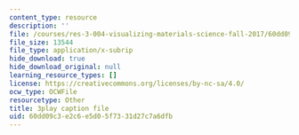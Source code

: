 ```yaml
---
content_type: resource
description: ''
file: /courses/res-3-004-visualizing-materials-science-fall-2017/60dd09c3e2c6e5d05f7331d27c7a6dfb_aOiW2XRxEcY.srt
file_size: 13544
file_type: application/x-subrip
hide_download: true
hide_download_original: null
learning_resource_types: []
license: https://creativecommons.org/licenses/by-nc-sa/4.0/
ocw_type: OCWFile
resourcetype: Other
title: 3play caption file
uid: 60dd09c3-e2c6-e5d0-5f73-31d27c7a6dfb
---
```

